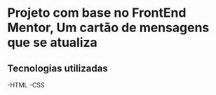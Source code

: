 # Projeto com base no FrontEnd Mentor, Um cartão de mensagens que se atualiza 

## Tecnologias utilizadas
-HTML
-CSS

